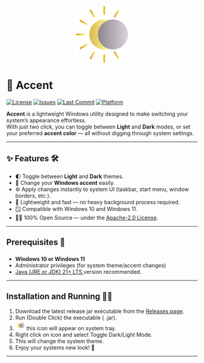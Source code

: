 
<p align="center">
  <img src="docs/images/img1.png" alt="Light Mode" width="150" height="150">
</p>

# 🌈 Accent

[![License](https://img.shields.io/github/license/kapilhadoltikar/Accent)](LICENSE) [![Issues](https://img.shields.io/github/issues/kapilhadoltikar/Accent)](https://github.com/kapilhadoltikar/Accent/issues) [![Last Commit](https://img.shields.io/github/last-commit/kapilhadoltikar/Accent)](https://github.com/kapilhadoltikar/Accent) [![Platform](https://img.shields.io/badge/platform-Windows-blue)]()


**Accent** is a lightweight Windows utility designed to make switching your system’s appearance effortless.  
With just two click, you can toggle between **Light** and **Dark** modes, or set your preferred **accent color** — all without digging through system settings.

---

## ✨ Features 🛠️

- 🌓 Toggle between **Light** and **Dark** themes.
- 🎨 Change your **Windows accent** easily.
- ⚙️ Apply changes instantly to system UI (taskbar, start menu, window borders, etc.).
- 💾 Lightweight and fast — no heavy background process required.
- 🪟 Compatible with Windows 10 and Windows 11.
- 🧑‍💻 100% Open Source — under the [Apache-2.0 License](LICENSE).

---

## Prerequisites 🚀 

### 

- **Windows 10 or Windows 11**  
- Administrator privileges (for system theme/accent changes)  
- <a href="https://www.oracle.com/in/java/technologies/downloads/" target="blank"> Java (JRE or JDK) 21+ LTS </a> version recommended. 

---

## Installation and Running 🧑‍💻

1. Download the latest release jar executable from the [Releases page](https://github.com/kapilhadoltikar/Accent).  
2. Run (Double Click) the executable ( .jar).
3. <img src="docs/images/img1.png" alt="Light Mode" width="25" height="25"> this icon will appear on system tray.
4. Right click on icon and select Toggle Dark/Light Mode.
5. This will change the system theme. 
6. Enjoy your systems new look! 🎉

   

--- 
